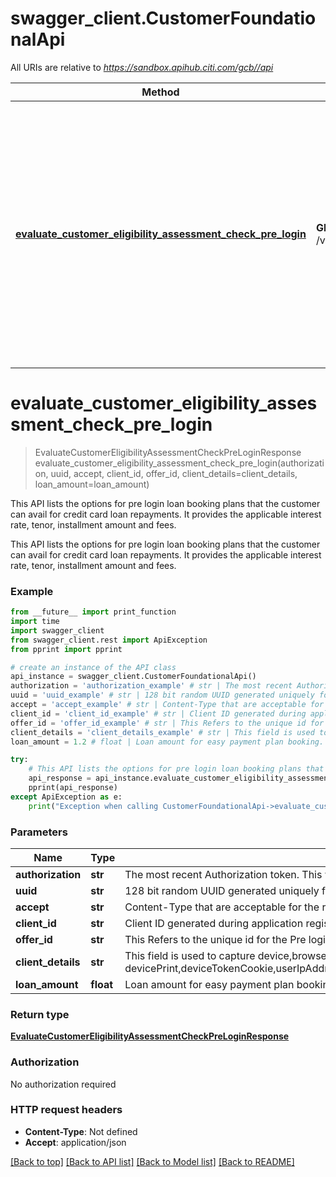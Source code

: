 # swagger_client.CustomerFoundationalApi

All URIs are relative to *https://sandbox.apihub.citi.com/gcb//api*

Method | HTTP request | Description
------------- | ------------- | -------------
[**evaluate_customer_eligibility_assessment_check_pre_login**](CustomerFoundationalApi.md#evaluate_customer_eligibility_assessment_check_pre_login) | **GET** /v1/preLogin/customerProductServiceEligibility/check/offers/{offerId} | This API lists the options for pre login loan booking plans that the customer can avail for credit card loan repayments. It provides the applicable interest rate, tenor, installment amount and fees.

# **evaluate_customer_eligibility_assessment_check_pre_login**
> EvaluateCustomerEligibilityAssessmentCheckPreLoginResponse evaluate_customer_eligibility_assessment_check_pre_login(authorization, uuid, accept, client_id, offer_id, client_details=client_details, loan_amount=loan_amount)

This API lists the options for pre login loan booking plans that the customer can avail for credit card loan repayments. It provides the applicable interest rate, tenor, installment amount and fees.

This API lists the options for pre login loan booking plans that the customer can avail for credit card loan repayments. It provides the applicable interest rate, tenor, installment amount and fees.

### Example
```python
from __future__ import print_function
import time
import swagger_client
from swagger_client.rest import ApiException
from pprint import pprint

# create an instance of the API class
api_instance = swagger_client.CustomerFoundationalApi()
authorization = 'authorization_example' # str | The most recent Authorization token. This will have the format Bearer + {space} + {accessToken}. Example: Bearer KGNsaWVudF9pZDpjbGllbnRfc2VjcmV0KQ==.
uuid = 'uuid_example' # str | 128 bit random UUID generated uniquely for every request.
accept = 'accept_example' # str | Content-Type that are acceptable for the response.
client_id = 'client_id_example' # str | Client ID generated during application registration.
offer_id = 'offer_id_example' # str | This Refers to the unique id for the Pre login offer.
client_details = 'client_details_example' # str | This field is used to capture device,browser and network information. Refer the developer portal for more information.These are the fields which will be passed as part of the header devicePrint,deviceTokenCookie,userIpAddress,userAgent,hardwareId,simId,deviceModel,deviceName,deviceOsName,deviceOsVersion,multitaskingSupportFlag,languageSupport,wifiMacAddress,cellTowerId,locationAreaCode,rsaApplicationKey,wapClientId,mobileCarrierCode,mobileCountryCode,osId,geoLongitude,geoLatitude,geoHorizontalAccuracy,geoAltitude,geoAltitudeAccuracy,geoSpeed,geoTimestamp,geoStatus,basicServiceSetId,signalStrength,wifiChannel,serviceSetId (optional)
loan_amount = 1.2 # float | Loan amount for easy payment plan booking. (optional)

try:
    # This API lists the options for pre login loan booking plans that the customer can avail for credit card loan repayments. It provides the applicable interest rate, tenor, installment amount and fees.
    api_response = api_instance.evaluate_customer_eligibility_assessment_check_pre_login(authorization, uuid, accept, client_id, offer_id, client_details=client_details, loan_amount=loan_amount)
    pprint(api_response)
except ApiException as e:
    print("Exception when calling CustomerFoundationalApi->evaluate_customer_eligibility_assessment_check_pre_login: %s\n" % e)
```

### Parameters

Name | Type | Description  | Notes
------------- | ------------- | ------------- | -------------
 **authorization** | **str**| The most recent Authorization token. This will have the format Bearer + {space} + {accessToken}. Example: Bearer KGNsaWVudF9pZDpjbGllbnRfc2VjcmV0KQ&#x3D;&#x3D;. | 
 **uuid** | **str**| 128 bit random UUID generated uniquely for every request. | 
 **accept** | **str**| Content-Type that are acceptable for the response. | 
 **client_id** | **str**| Client ID generated during application registration. | 
 **offer_id** | **str**| This Refers to the unique id for the Pre login offer. | 
 **client_details** | **str**| This field is used to capture device,browser and network information. Refer the developer portal for more information.These are the fields which will be passed as part of the header devicePrint,deviceTokenCookie,userIpAddress,userAgent,hardwareId,simId,deviceModel,deviceName,deviceOsName,deviceOsVersion,multitaskingSupportFlag,languageSupport,wifiMacAddress,cellTowerId,locationAreaCode,rsaApplicationKey,wapClientId,mobileCarrierCode,mobileCountryCode,osId,geoLongitude,geoLatitude,geoHorizontalAccuracy,geoAltitude,geoAltitudeAccuracy,geoSpeed,geoTimestamp,geoStatus,basicServiceSetId,signalStrength,wifiChannel,serviceSetId | [optional] 
 **loan_amount** | **float**| Loan amount for easy payment plan booking. | [optional] 

### Return type

[**EvaluateCustomerEligibilityAssessmentCheckPreLoginResponse**](EvaluateCustomerEligibilityAssessmentCheckPreLoginResponse.md)

### Authorization

No authorization required

### HTTP request headers

 - **Content-Type**: Not defined
 - **Accept**: application/json

[[Back to top]](#) [[Back to API list]](../README.md#documentation-for-api-endpoints) [[Back to Model list]](../README.md#documentation-for-models) [[Back to README]](../README.md)

